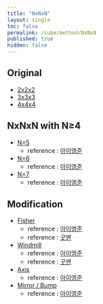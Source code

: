 ```yaml
---
title: "NxNxN"
layout: single
toc: false
permalink: /cube/method/NxNxN
published: true
hidden: false
---
```


<head>
  <base target="_self">
</head>



## Original

- [2x2x2](/cube/method/NxNxN/2x2x2)
- [3x3x3](/cube/method/NxNxN/3x3x3)
- [4x4x4](/cube/method/NxNxN/4x4x4)



## NxNxN with N$\geq$4

- [N=5](https://twistypuzzles.com/app/museum/museum_showitem.php?pkey=268)
  - reference : [아이엠준](https://youtu.be/wU1Gj2ruEIQ)
- [N=6](https://twistypuzzles.com/app/museum/museum_showitem.php?pkey=1485)
  - reference : [아이엠준](https://youtu.be/ZUyDa2_dVFU)
- [N=7](https://twistypuzzles.com/app/museum/museum_showitem.php?pkey=1486)
  - reference : [아이엠준](https://youtu.be/3wynYMk4eZk)

## Modification

- [Fisher](https://twistypuzzles.com/app/museum/museum_showitem.php?pkey=624)
  - reference : [아이엠준](https://youtu.be/x9SySGU_iqE)
  - reference : [굿맨](https://youtu.be/gELuvKW2Itw)
- [Windmill](https://twistypuzzles.com/app/museum/museum_showitem.php?pkey=1358)
  - reference : [아이엠준](https://youtu.be/x9SySGU_iqE)
  - reference : [굿맨](https://youtu.be/gELuvKW2Itw)
- [Axis](https://twistypuzzles.com/app/museum/museum_showitem.php?pkey=1598)
  - reference : [아이엠준](https://youtu.be/fFtSgap-zeo)
- [Mirror / Bump](https://twistypuzzles.com/app/museum/museum_showitem.php?pkey=1579)
  - reference : [아이엠준](https://youtu.be/5BFRk7amyvk)
